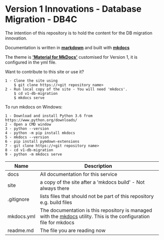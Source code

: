 # Version 1 Innovations - Database Migration - DB4C

The intention of this repository is to hold the content for the DB migration innovation.

Documentation is written in **[markdown](https://en.wikipedia.org/wiki/Markdown)** and built with **[mkdocs](http://www.mkdocs.org/)** 

The theme is **['Material for MkDocs'](https://squidfunk.github.io/mkdocs-material/)** customised for Version 1, it is configured in the yml file.

Want to contribute to this site or use it?

    1 - Clone the site using 
        $ git clone https://<git repository name>
    2 - Run local copy of the site - You will need 'mkdocs'.
        $ cd v1-db-migration
        $ mkdocs serve

To run mkdocs on Windows:

    1 - Download and install Python 3.6 from https://www.python.org/downloads/
    2 - Open a CMD window
    3 - python --version
    4 - python -m pip install mkdocs
    5 - mkdocs --version
    6 - pip install pymdown-extensions
    7 - git clone https://<git repository name>
    8 - cd v1-db-migration
    9 - python -m mkdocs serve

| Name | Description |
| ---- | ----------- |
| docs | All documentation for this service |
| site | a copy of the site after a 'mkdocs build' - Not always there|
| .gitignore | lists files that should not be part of this repository e.g. build files |
| mkdocs.yml | The documentation is this repository is managed with the [mkdocs](http://www.mkdocs.org/)  utility. This is the configuration file for mkdocs |
| readme.md | The file you are reading now |
